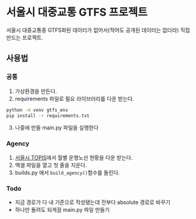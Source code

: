 # 서울시 대중교통 GTFS 프로젝트

서울시 대중교통중 GTFS화된 데이터가 없어서(적어도 공개된 데이터는 없더라) 직접 만드는 프로젝트.

## 사용법
### 공통
1. 가상환경을 만든다.
2. requirements 파일로 필요 라이브러리를 다운 받는다.
```bash
python -m venv gtfs_env
pip install -r requirements.txt
```
3. 나중에 만들 main.py 파일을 실행한다

### Agency
1. [서울시 TOPIS](https://topis.seoul.go.kr/refRoom/openRefRoom_3_1.do)에서 월별 운행노선 현황을 다운 받는다.
2. 엑셀 파일을 열고 첫 줄을 지운다.
3. builds.py 에서 `build_agency()`함수를 돌린다. 

### Todo
* 지금 경로가 다 내 기준으로 작성됐는데 전부다 absolute 경로로 바꾸기
* 하나만 돌려도 되게끔 main.py 파일 만들기